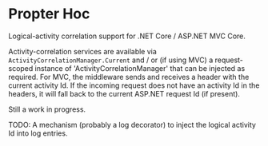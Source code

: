 # Propter Hoc

Logical-activity correlation support for .NET Core / ASP.NET MVC Core.

Activity-correlation services are available via `ActivityCorrelationManager.Current` and / or (if using MVC) a request-scoped instance of 'ActivityCorrelationManager' that can be injected as required.
For MVC, the middleware sends and receives a header with the current activity Id.
If the incoming request does not have an activity Id in the headers, it will fall back to the current ASP.NET request Id (if present).

Still a work in progress.

TODO: A mechanism (probably a log decorator) to inject the logical activity Id into log entries.
